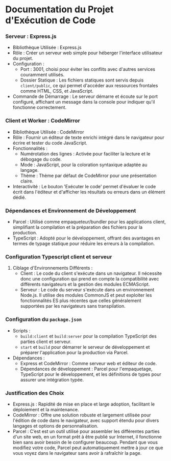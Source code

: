 # Documentation du Projet d'Exécution de Code

### Serveur : Express.js

- Bibliothèque Utilisée : Express.js
- Rôle : Créer un serveur web simple pour héberger l'interface utilisateur du projet.
- Configuration :
    - Port : 3001, choisi pour éviter les conflits avec d'autres services couramment utilisés.
    - Dossier Statique : Les fichiers statiques sont servis depuis `client/public`, ce qui permet d'accéder aux ressources frontales comme HTML, CSS, et JavaScript.
- Commande de Démarrage : Le serveur démarre et écoute sur le port configuré, affichant un message dans la console pour indiquer qu'il fonctionne correctement.

### Client et Worker : CodeMirror

- Bibliothèque Utilisée : CodeMirror
- Rôle : Fournir un éditeur de texte enrichi intégré dans le navigateur pour écrire et tester du code JavaScript.
- Fonctionnalités :
    - Numérotation des lignes : Activée pour faciliter la lecture et le débogage du code.
    - Mode : JavaScript, pour la coloration syntaxique adaptée au langage.
    - Thème : Thème par défaut de CodeMirror pour une présentation claire.
- Interactivité : Le bouton 'Exécuter le code' permet d'évaluer le code écrit dans l'éditeur et d'afficher les résultats ou erreurs dans un élément dédié.

### Dépendances et Environnement de Développement

- Parcel : Utilisé comme empaqueteur/bundler pour les applications client, simplifiant la compilation et la préparation des fichiers pour la production.
- TypeScript : Adopté pour le développement, offrant des avantages en termes de typage statique pour réduire les erreurs à la compilation.


### Configuration Typescript client et serveur

1. Ciblage d'Environnements Différents :
    - Client : Le code du client s'exécute dans un navigateur. Il nécessite donc une configuration qui prend en compte la compatibilité avec différents navigateurs et la gestion des modules ECMAScript.
    - Serveur : Le code du serveur s'exécute dans un environnement Node.js. Il utilise des modules CommonJS et peut exploiter les fonctionnalités ES plus récentes que celles généralement supportées par les navigateurs sans transpilation.

### Configuration du `package.json`

- Scripts :
    - `build:client` et `build:server` pour la compilation TypeScript des parties client et serveur.
    - `start` et `build` pour démarrer le serveur de développement et préparer l'application pour la production via Parcel.
- Dépendances :
    - Express et CodeMirror : Comme serveur web et éditeur de code.
    - Dépendances de développement : Parcel pour l'empaquetage, TypeScript pour le développement, et les définitions de types pour assurer une intégration typée.

### Justification des Choix

- Express.js : Rapidité de mise en place et large adoption, facilitant le déploiement et la maintenance.
- CodeMirror : Offre une solution robuste et largement utilisée pour l'édition de code dans le navigateur, avec support étendu pour divers langages et options de personnalisation.
- Parcel : C’est est un outil utilisé pour assembler les différentes parties d'un site web, en un format prêt à être publié sur Internet, il fonctionne bien sans avoir besoin de le configurer beaucoup. Pendant que vous modifiez votre code, Parcel peut automatiquement mettre à jour ce que vous voyez dans le navigateur sans avoir à rafraîchir la page.
